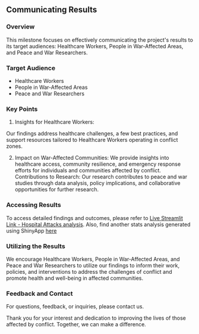 ## Communicating Results
### Overview
This milestone focuses on effectively communicating the project's results to its target audiences: Healthcare Workers, People in War-Affected Areas, and Peace and War Researchers.

### Target Audience
- Healthcare Workers
- People in War-Affected Areas
- Peace and War Researchers



### Key Points
1. Insights for Healthcare Workers:

Our findings address healthcare challenges, a few best practices, and support resources tailored to Healthcare Workers operating in conflict zones.

2. Impact on War-Affected Communities:
We provide insights into healthcare access, community resilience, and emergency response efforts for individuals and communities affected by conflict.
Contributions to Research: Our research contributes to peace and war studies through data analysis, policy implications, and collaborative opportunities for further research.


### Accessing Results
To access detailed findings and outcomes, please refer to [Live Streamlit Link - Hospital Attacks analysis](https://hospital-attacks.streamlit.app/).
Also, find another stats analysis generated using ShinyApp [here](https://fahim-ahmad.shinyapps.io/hospitals/)


### Utilizing the Results
We encourage Healthcare Workers, People in War-Affected Areas, and Peace and War Researchers to utilize our findings to inform their work, policies, and interventions to address the challenges of conflict and promote health and well-being in affected communities.

### Feedback and Contact
For questions, feedback, or inquiries, please contact us.


Thank you for your interest and dedication to improving the lives of those affected by conflict. Together, we can make a difference.
